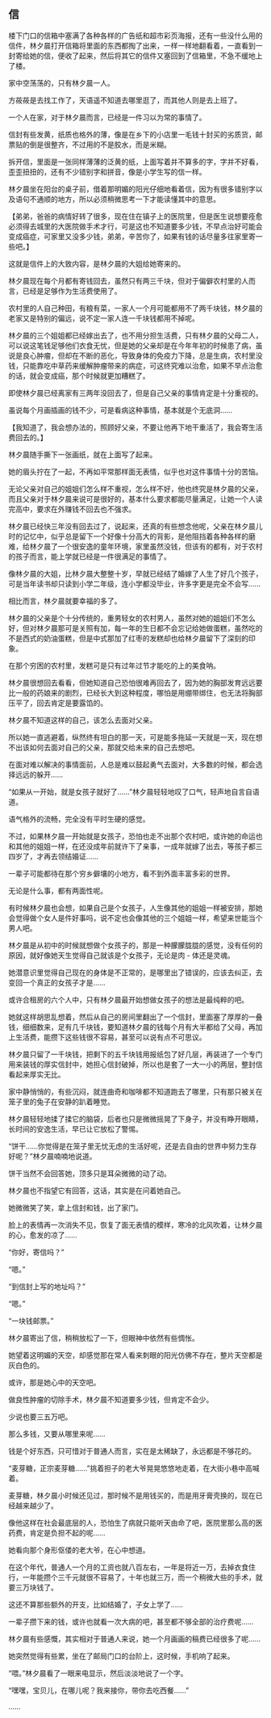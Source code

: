 ## 信

楼下门口的信箱中塞满了各种各样的广告纸和超市彩页海报，还有一些没什么用的信件，林夕晨打开信箱将里面的东西都掏了出来，一样一样地翻看着，一直看到一封寄给她的信，便收了起来，然后将其它的信件又塞回到了信箱里，不急不缓地上了楼。

家中空荡荡的，只有林夕晨一人。

方莜莜是去找工作了，天语遥不知道去哪里逛了，而其他人则是去上班了。

一个人在家，对于林夕晨而言，已经是一件习以为常的事情了。

信封有些发黄，纸质也格外的薄，像是在乡下的小店里一毛钱十封买的劣质货，邮票贴的倒是很整齐，不过用的不是胶水，而是米糊。

拆开信，里面是一张同样薄薄的泛黄的纸，上面写着并不算多的字，字并不好看，歪歪扭扭的，还有不少错别字和拼音，像是小学生写的信一样。

林夕晨坐在阳台的桌子前，借着那明媚的阳光仔细地看着信，因为有很多错别字以及语句不通顺的地方，所以必须稍微思考一下才能读懂其中的意思。

【弟弟，爸爸的病情好转了很多，现在住在镇子上的医院里，但是医生说想要痊愈必须得去城里的大医院做手术才行，可是这也不知道要多少钱，不早点治好可能会变成癌症，可家里又没多少钱，弟弟，辛苦你了，如果有钱的话尽量多往家里寄一些吧。】

这就是信件上的大致内容，是林夕晨的大姐给她寄来的。

林夕晨现在每个月都有寄钱回去，虽然只有两三千块，但对于偏僻农村里的人而言，已经是足够作为生活费使用了。

农村里的人自己种田，有粮有菜，一家人一个月可能都用不了两千块钱，林夕晨的老家又是特别的偏远，说不定一家人连一千块钱都用不掉呢。

林夕晨的三个姐姐都已经嫁出去了，也不用分担生活费，只有林夕晨的父母二人，可以说这笔钱足够他们衣食无忧，但是她的父亲却是在今年年初的时候患了病，虽说是良心肿瘤，但却在不断的恶化，导致身体的免疫力下降，总是生病，农村里没钱，只能靠吃中草药来缓解肿瘤带来的病症，可这终究难以治愈，如果不早点治愈的话，就会变成癌，那个时候就更加糟糕了。

即使林夕晨已经离家有三两年没回去了，但是自己父亲的事情肯定是十分重视的。

虽说每个月画插画的钱不少，可是看病这种事情，基本就是个无底洞……

【我知道了，我会想办法的，照顾好父亲，不要让他再下地干重活了，我会寄生活费回去的。】

林夕晨随手撕下一张画纸，就在上面写了起来。

她的眉头拧在了一起，不再如平常那样面无表情，似乎也对这件事情十分的苦恼。

无论父亲对自己的姐姐们怎么样不重视，怎么样不好，他也终究是林夕晨的父亲，而且父亲对于林夕晨来说可是很好的，基本什么要求都能尽量满足，让她一个人读完高中，要求在外赚钱不回去也不强求。

林夕晨已经快三年没有回去过了，说起来，还真的有些想念他呢，父亲在林夕晨儿时的记忆中，似乎总是留下一个好像十分高大的背影，是他阻挡着各种各样的磨难，给林夕晨了一个很安逸的童年环境，家里虽然没钱，但该有的都有，对于农村的孩子而言，能上学就已经是一件很满足的事情了。

像林夕晨的大姐，比林夕晨大整整十岁，早就已经结了婚嫁了人生了好几个孩子，可是当年读书却只读到小学二年级，连小学都没毕业，许多字更是完全不会写……

相比而言，林夕晨就要幸福的多了。

林夕晨的父亲是个十分传统的，重男轻女的农村男人，虽然对她的姐姐们不怎么好，但对林夕晨那可是关照有加，每一年的生日都不会忘记给她做蛋糕，虽然吃的不是西式的奶油蛋糕，但是中式那加了红枣的发糕却也给林夕晨留下了深刻的印象。

在那个穷困的农村里，发糕可是只有过年过节才能吃的上的美食呐。

林夕晨很想回去看看，但她知道自己恐怕很难再回去了，因为她的胸部发育远远要比一般的药娘来的剧烈，已经长大到这种程度，哪怕是用绷带绑住，也无法将胸部压平了，回去肯定是要露馅的。

林夕晨不知道这样的自己，该怎么去面对父亲。

所以她一直逃避着，纵然终有坦白的那一天，可是能多拖延一天就是一天，现在想不出该如何去面对自己的父亲，那就交给未来的自己去想吧。

在面对难以解决的事情面前，人总是难以鼓起勇气去面对，大多数的时候，都会选择远远的躲开……

“如果从一开始，就是女孩子就好了……”林夕晨轻轻地叹了口气，轻声地自言自语道。

语气格外的流畅，完全没有平时生硬的感觉。

不过，如果林夕晨一开始就是女孩子，恐怕也走不出那个农村吧，或许她的命运也和其他的姐姐一样，在还没成年前就许下了亲事，一成年就嫁了出去，等孩子都三四岁了，才再去领结婚证……

一辈子可能都待在那个穷乡僻壤的小地方，看不到外面丰富多彩的世界。

无论是什么事，都有两面性呢。

有时候林夕晨也会想，如果自己是个女孩子，人生像其他的姐姐一样被安排，那她会觉得做个女人是件好事吗，说不定也会像其他的三个姐姐一样，希望来世能当个男人吧。

林夕晨是从初中的时候就想做个女孩子的，那是一种朦朦胧胧的感觉，没有任何的原因，就好像她天生觉得自己就该是个女孩子，无论是肉 - 体还是灵魂。

她潜意识里觉得自己现在的身体是不正常的，是哪里出了错误的，应该去纠正，去变回一个真正的女孩子才是……

或许合租房的六个人中，只有林夕晨最开始想做女孩子的想法是最纯粹的吧。

她就这样胡思乱想着，然后从自己的房间里翻出了一个信封，里面塞了厚厚的一叠钱，细细数来，足有几千块钱，要知道林夕晨的钱每个月有大半都给了父母，再加上生活费，能攒下这些钱很不容易，甚至可以说有点不可思议。

林夕晨只留了一千块钱，把剩下的五千块钱用报纸包了好几层，再装进了一个专门用来装钱的厚实信封中，她担心信封破掉，所以也是套了一大一小的两层，整封信看起来厚实无比。

家中静悄悄的，有些沉闷，就连曲奇和咖啡都不知道跑去了哪里，只有那只被关在笼子里的兔子在安静的趴着睡觉。

林夕晨轻轻地揉了揉它的脑袋，后者也只是微微摇晃了下身子，并没有睁开眼睛，长时间的安逸生活，早已让它放松了警惕。

“饼干……你觉得是在笼子里无忧无虑的生活好呢，还是去自由的世界中努力生存好呢？”林夕晨喃喃地说道。

饼干当然不会回答她，顶多只是耳朵微微的动了动。

林夕晨也不指望它有回答，这话，其实是在问着她自己。

她微微笑了笑，拿上信封和钱，出了家门。

脸上的表情再一次消失不见，恢复了面无表情的模样，寒冷的北风吹着，让林夕晨的心，愈发的凉了……

“你好，寄信吗？”

“嗯。”

“到信封上写的地址吗？”

“嗯。”

“一块钱邮票。”

林夕晨寄出了信，稍稍放松了一下，但眼神中依然有些惆怅。

她望着这明媚的天空，却感觉那在常人看来刺眼的阳光仿佛不存在，整片天空都是灰白色的。

或许，那是她心中的天空吧。

做良性肿瘤的切除手术，林夕晨不知道要多少钱，但肯定不会少。

少说也要三五万吧。

那么多钱，又要从哪里来呢……

钱是个好东西，只可惜对于普通人而言，实在是太稀缺了，永远都是不够花的。

“麦芽糖，正宗麦芽糖……”挑着担子的老大爷晃晃悠悠地走着，在大街小巷中高喊着。

麦芽糖，林夕晨小时候还见过，那时候不是用钱买的，而是用牙膏壳换的，现在已经越来越少了。

像他这样在社会最底层的人，恐怕生了病就只能听天由命了吧，医院里那么高的医药费，肯定是负担不起的呢……

她看向那个身形伛偻的老大爷，在心中想道。

在这个年代，普通人一个月的工资也就八百左右，一年是将近一万，去掉衣食住行，一年能攒个三千元就很不容易了，十年也就三万，而一个稍微大些的手术，就要三万块钱了。

这还不算那些额外的开支，比如结婚了，子女上学了……

一辈子攒下来的钱，或许也就看一次大病的吧，甚至都不够全部的治疗费呢……

林夕晨有些感慨，其实相对于普通人来说，她一个月画画的稿费已经很多了呢……

她突然觉得有些累，坐在了邮局门口的台阶上，这时候，手机响了起来。

“喂。”林夕晨看了一眼来电显示，然后淡淡地说了一个字。

“嘿嘿，宝贝儿，在哪儿呢？我来接你，带你去吃西餐……”

……
